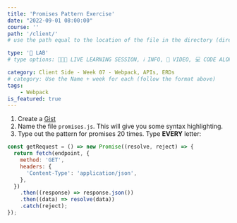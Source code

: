 ```yaml
---
title: 'Promises Pattern Exercise'
date: "2022-09-01 08:00:00"
course: ''
path: '/client/'
# use the path equal to the location of the file in the directory (directory structure)

type: '🥼 LAB'
# type options: 👩🏽‍🏫 LIVE LEARNING SESSION, ℹ️ INFO, 🎥 VIDEO, 💻 CODE ALONG, 🥼 LAB, ↩️ REVIEW/NOTES, 👥 GROUP LEARNING, 👷🏼‍♂️ GROUP PROJECT, 🧠 ASSESSMENT, 📝 ASSIGNMENT

category: Client Side - Week 07 - Webpack, APIs, ERDs
# category: Use the Name + week for each (follow the format above)
tags: 
    - Webpack
is_featured: true
---
```

1. Create a <a href="https://gist.github.com/" target="_blank">Gist</a>
1. Name the file `promises.js`. This will give you some syntax highlighting.
1. Type out the pattern for promises 20 times. Type **EVERY** letter:

```js
const getRequest = () => new Promise((resolve, reject) => {
  return fetch(endpoint, {
    method: 'GET',
    headers: {
      'Content-Type': 'application/json',
    },
  })
    .then((response) => response.json())
    .then((data) => resolve(data))
    .catch(reject);
});
```
